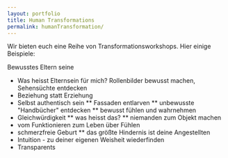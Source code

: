 ```yaml
---
layout: portfolio
title: Human Transformations
permalink: humanTransformation/
---
```

Wir bieten euch eine Reihe von Transformationsworkshops. Hier einige Beispiele:

Bewusstes Eltern seine

* Was  heisst Elternsein für mich? Rollenbilder bewusst machen, Sehensüchte entdecken
* Beziehung statt Erziehung
* Selbst authentisch sein
** Fassaden entlarven
** unbewusste  "Handbücher" entdecken
** bewusst fühlen und wahrnehmen
* Gleichwürdigkeit
** was heisst das?
** niemanden zum Objekt machen
* vom Funktionieren zum Leben über Fühlen
* schmerzfreie Geburt
** das größte Hindernis ist deine Angestellten
* Intuition - zu deiner eigenen Weisheit wiederfinden
* Transparents
